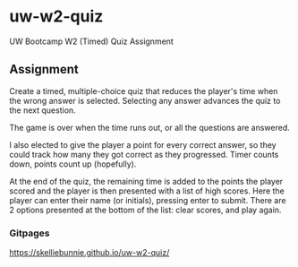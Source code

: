 # uw-w2-quiz
UW Bootcamp W2 (Timed) Quiz Assignment

## Assignment
Create a timed, multiple-choice quiz that reduces the player's time when the wrong answer is selected. Selecting any answer advances the quiz to the next question.

The game is over when the time runs out, or all the questions are answered.

I also elected to give the player a point for every correct answer, so they could track how many they got correct as they progressed. Timer counts down, points count up (hopefully).

At the end of the quiz, the remaining time is added to the points the player scored and the player is then presented with a list of high scores. Here the player can enter their name (or initials), pressing enter to submit. There are 2 options presented at the bottom of the list: clear scores, and play again.

### Gitpages
https://skelliebunnie.github.io/uw-w2-quiz/
